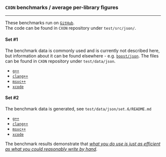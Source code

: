 ### `CXON` benchmarks / average per-library figures

--------------------------------------------------------------------------------

These benchmarks run on [`GitHub`](https://github.com/oknenavin/cxon/actions/workflows/benchmarks.yml).  
The code can be found in `CXON` repository under `test/src/json/`.  

#### Set #1
The benchmark data is commonly used and is currently not described here, but information about it can
be found elsewhere - e.g. [`boost/json`](https://www.boost.org/doc/libs/1_85_0/libs/json/doc/html/json/benchmarks.html).
The files can be found in `CXON` repository under `test/data/json`.

  - [`g++`](average.g++-s1.md)
  - [`clang++`](average.clang++-s1.md)
  - [`msvc++`](average.msvc++-s1.md)
  - [`xcode`](average.xcode-s1.md)

#### Set #2
The benchmark data is generated, see `test/data/json/set.6/README.md`

  - [`g++`](average.g++-s2.md)
  - [`clang++`](average.clang++-s2.md)
  - [`msvc++`](average.msvc++-s2.md)
  - [`xcode`](average.xcode-s2.md)


The benchmark results demonstrate that
[_what you do use is just as efficient as what you could reasonably write by hand_](https://en.cppreference.com/mwiki/index.php?title=cpp/language/Zero-overhead_principle&oldid=118760).
